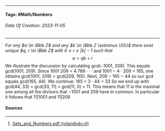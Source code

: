 __________________________________________________________________________
#### **Tags:** #Math/Numbers 
###### *Date Of Creation: 2023-11-05*
__________________________________________________________________________

*For any $a \in \Bbb Z$ and any $b \in \Bbb Z \setminus \{0\}$ there exist unique $q, r \in \Bbb Z$ with $0 \le r \le |b| -1$ such that* $$a = qb + r$$
We illustrate the discussion by calculating gcd(−1001, 209). This equals gcd(1001, 209). Since 1001 209 = 4.789 · · · and 1001 − 4 · 209 = 165, one obtains gcd(1001, 209) = gcd(209, 165). Next, 209 − 165 − 44 so our gcd equals gcd(165, 44). We continue: 165 = 3 · 44 + 33 So we end up with gcd(44, 33) = gcd(33, 11) = gcd(11, 0) = 11. This means that 11 is the maximal one among all the divisors that −1001 and 209 have in common. In particular it follows that 11|1001 and 11|209
#### Sources
__________________________________________________________________________
1. [Sets_and_Numbers.pdf (rolandvdv.nl)](https://www.rolandvdv.nl/Sets_and_Numbers.pdf)